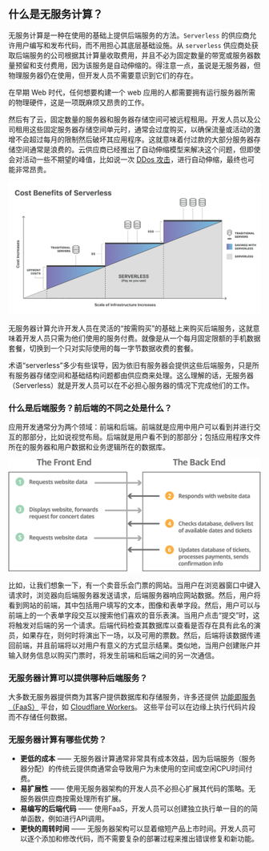 
## 什么是无服务计算？

无服务计算是一种在使用的基础上提供后端服务的方法。`Serverless` 的供应商允许用户编写和发布代码，而不用担心其底层基础设施。从 `serverless` 供应商处获取后端服务的公司根据其计算量收取费用，并且不必为固定数量的带宽或服务器数量预留和支付费用，因为该服务是自动伸缩的。得注意一点，虽说是无服务器，但物理服务器仍在使用，但开发人员不需要意识到它们的存在。 

在早期 Web 时代，任何想要构建一个 web 应用的人都需要拥有运行服务器所需的物理硬件，这是一项既麻烦又昂贵的工作。

然后有了云，固定数量的服务器和服务器存储空间可被远程租用。开发人员以及公司租用这些固定服务器存储空间单元时，通常会过度购买，以确保流量或活动的激增不会超过每月的限制然后破坏其应用程序。这就意味着付过款的大部分服务器存储空间通常是浪费的。云供应商已经推出了自动伸缩模型来解决这个问题，但即使会对活动一些不期望的峰值，比如说一次 [DDos 攻击](https://www.cloudflare.com/learning/ddos/what-is-a-ddos-attack/)，进行自动伸缩，最终也可能非常昂贵。

<img src='images/cost-benefits-of-serverless.svg' />

无服务器计算允许开发人员在灵活的“按需购买”的基础上来购买后端服务，这就意味着开发人员只需为他们使用的服务付费。就像是从一个每月固定限额的手机数据套餐，切换到一个只对实际使用的每一字节数据收费的套餐。 

术语“serverless”多少有些误导，因为依旧有服务器会提供这些后端服务，只是所有服务器存储空间和基础结构问题都由供应商来处理。这么理解的话，无服务器（Serverless）就是开发人员可以在不必担心服务器的情况下完成他们的工作。

### 什么是后端服务？前后端的不同之处是什么？

应用开发通常分为两个领域：前端和后端。前端就是应用中用户可以看到并进行交互的那部分，比如说视觉布局。后端就是用户看不到的那部分；包括应用程序文件所在的服务器和用户数据和业务逻辑所在的数据库。

<img src='images/frontend-vs-backend.svg' />

比如，让我们想象一下，有一个卖音乐会门票的网站。当用户在浏览器窗口中键入请求时，浏览器向后端服务器发送请求，后端服务器响应网站数据。然后，用户将看到网站的前端，其中包括用户填写的文本，图像和表单字段。然后，用户可以与前端上的一个表单字段交互以搜索他们喜欢的音乐表演。当用户点击“提交”时，这将触发对后端的另一个请求。后端代码检查其数据库以查看是否存在具有此名的演员，如果存在，则何时将演出下一场，以及可用的票数。然后，后端将该数据传递回前端，并且前端将以对用户有意义的方式显示结果。类似地，当用户创建账户并输入财务信息以购买门票时，将发生前端和后端之间的另一次通信。

### 无服务器计算可以提供哪种后端服务？

大多数无服务器提供商为其客户提供数据库和存储服务，许多还提供 [功能即服务（FaaS）](https://www.cloudflare.com/learning/serverless/glossary/function-as-a-service-faas/) 平台，如 [Cloudflare Workers](https://www.cloudflare.com/products/cloudflare-workers/)。 这些平台可以在边缘上执行代码片段而不存储任何数据。

### 无服务器计算有哪些优势？

- **更低的成本** —— 无服务器计算通常非常具有成本效益，因为后端服务（服务器分配）的传统云提供商通常会导致用户为未使用的空间或空闲CPU时间付费。
- **易扩展性** —— 使用无服务器架构的开发人员不必担心扩展其代码的策略。无服务器供应商按需处理所有扩展。
- **易编写的后端代码** —— 使用FaaS，开发人员可以创建独立执行单一目的的简单函数，例如进行API调用。
- **更快的周转时间** —— 无服务器架构可以显着缩短产品上市时间。开发人员可以逐个添加和修改代码，而不需要复杂的部署过程来推出错误修复和新功能。